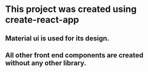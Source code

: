# This project was created using create-react-app

## Material ui is used for its design.

## All other front end components are created without any other library.
